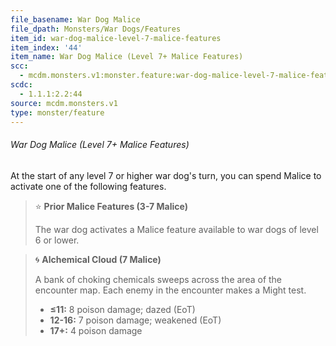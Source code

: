 ```yaml
---
file_basename: War Dog Malice
file_dpath: Monsters/War Dogs/Features
item_id: war-dog-malice-level-7-malice-features
item_index: '44'
item_name: War Dog Malice (Level 7+ Malice Features)
scc:
  - mcdm.monsters.v1:monster.feature:war-dog-malice-level-7-malice-features
scdc:
  - 1.1.1:2.2:44
source: mcdm.monsters.v1
type: monster/feature
---
```


###### War Dog Malice (Level 7+ Malice Features)

At the start of any level 7 or higher war dog's turn, you can spend Malice to activate one of the following features.

<!-- -->
> ⭐️ **Prior Malice Features (3-7 Malice)**
>
> The war dog activates a Malice feature available to war dogs of level 6 or lower.

<!-- -->
> 🌀 **Alchemical Cloud (7 Malice)**
>
> A bank of choking chemicals sweeps across the area of the encounter map. Each enemy in the encounter makes a Might test.
>
> - **≤11:** 8 poison damage; dazed (EoT)
> - **12-16:** 7 poison damage; weakened (EoT)
> - **17+:** 4 poison damage
